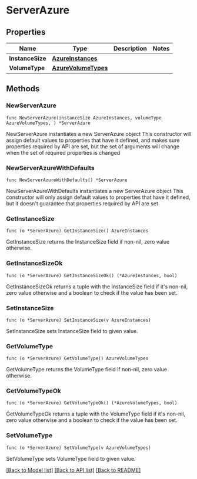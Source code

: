 # ServerAzure

## Properties

Name | Type | Description | Notes
------------ | ------------- | ------------- | -------------
**InstanceSize** | [**AzureInstances**](AzureInstances.md) |  | 
**VolumeType** | [**AzureVolumeTypes**](AzureVolumeTypes.md) |  | 

## Methods

### NewServerAzure

`func NewServerAzure(instanceSize AzureInstances, volumeType AzureVolumeTypes, ) *ServerAzure`

NewServerAzure instantiates a new ServerAzure object
This constructor will assign default values to properties that have it defined,
and makes sure properties required by API are set, but the set of arguments
will change when the set of required properties is changed

### NewServerAzureWithDefaults

`func NewServerAzureWithDefaults() *ServerAzure`

NewServerAzureWithDefaults instantiates a new ServerAzure object
This constructor will only assign default values to properties that have it defined,
but it doesn't guarantee that properties required by API are set

### GetInstanceSize

`func (o *ServerAzure) GetInstanceSize() AzureInstances`

GetInstanceSize returns the InstanceSize field if non-nil, zero value otherwise.

### GetInstanceSizeOk

`func (o *ServerAzure) GetInstanceSizeOk() (*AzureInstances, bool)`

GetInstanceSizeOk returns a tuple with the InstanceSize field if it's non-nil, zero value otherwise
and a boolean to check if the value has been set.

### SetInstanceSize

`func (o *ServerAzure) SetInstanceSize(v AzureInstances)`

SetInstanceSize sets InstanceSize field to given value.


### GetVolumeType

`func (o *ServerAzure) GetVolumeType() AzureVolumeTypes`

GetVolumeType returns the VolumeType field if non-nil, zero value otherwise.

### GetVolumeTypeOk

`func (o *ServerAzure) GetVolumeTypeOk() (*AzureVolumeTypes, bool)`

GetVolumeTypeOk returns a tuple with the VolumeType field if it's non-nil, zero value otherwise
and a boolean to check if the value has been set.

### SetVolumeType

`func (o *ServerAzure) SetVolumeType(v AzureVolumeTypes)`

SetVolumeType sets VolumeType field to given value.



[[Back to Model list]](../README.md#documentation-for-models) [[Back to API list]](../README.md#documentation-for-api-endpoints) [[Back to README]](../README.md)


